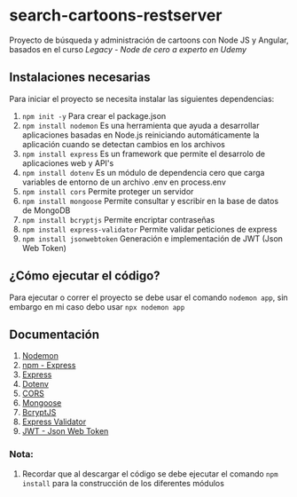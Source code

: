 # search-cartoons-restserver
Proyecto de búsqueda y administración de cartoons con Node JS y Angular, basados en el curso *Legacy - Node de cero a experto en Udemy*

## Instalaciones necesarias
Para iniciar el proyecto se necesita instalar las siguientes dependencias:
1. ```npm init -y``` Para crear el package.json
2. ```npm install nodemon``` Es una herramienta que ayuda a desarrollar aplicaciones basadas en Node.js reiniciando automáticamente la aplicación cuando se detectan cambios en los archivos
3. ```npm install express``` Es un framework que permite el desarrolo de aplicaciones web y API's
4. ```npm install dotenv``` Es un módulo de dependencia cero que carga variables de entorno de un archivo .env en process.env
5. ```npm install cors``` Permite proteger un servidor
6. ```npm install mongoose``` Permite consultar y escribir en la base de datos de MongoDB
7. ```npm install bcryptjs``` Permite encriptar contraseñas
8. ```npm install express-validator``` Permite validar peticiones de express
9. ```npm install jsonwebtoken``` Generación e implementación de JWT (Json Web Token)

## ¿Cómo ejecutar el código?
Para ejecutar o correr el proyecto se debe usar el comando ```nodemon app```, sin embargo en mi caso debo usar ```npx nodemon app```

## Documentación
1. [Nodemon](https://www.npmjs.com/package/nodemon)
2. [npm - Express](https://www.npmjs.com/package/express)
3. [Express](https://expressjs.com/)
4. [Dotenv](https://www.npmjs.com/package/dotenv/v/14.0.0)
5. [CORS](https://www.npmjs.com/package/cors)
6. [Mongoose](https://mongoosejs.com/docs/)
7. [BcryptJS](https://www.npmjs.com/package/bcryptjs)
8. [Express Validator](https://express-validator.github.io/docs)
9. [JWT - Json Web Token](https://www.npmjs.com/package/jsonwebtoken)

### **Nota:**
1. Recordar que al descargar el código se debe ejecutar el comando ```npm install``` para la construcción de los diferentes módulos